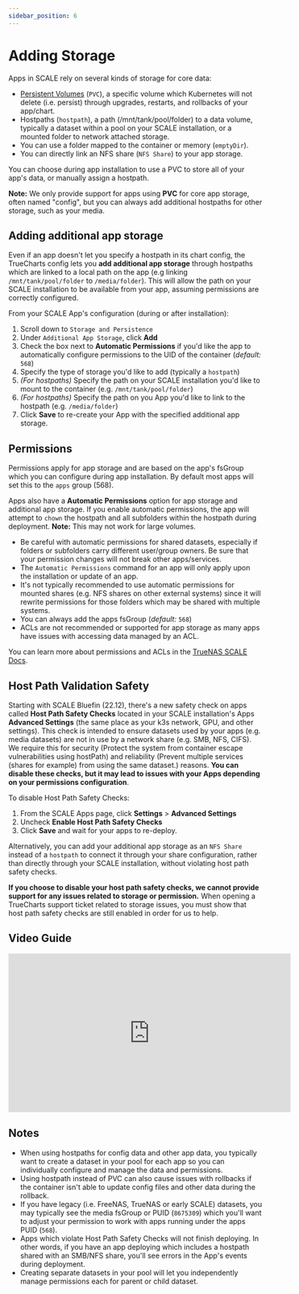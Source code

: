 ```yaml
---
sidebar_position: 6
---
```

# Adding Storage

Apps in SCALE rely on several kinds of storage for core data:
- [Persistent Volumes](https://docs.k3s.io/storage) (``PVC``), a specific volume which Kubernetes will not delete (i.e. persist) through upgrades, restarts, and rollbacks of your app/chart.
- Hostpaths (``hostpath``), a path (/mnt/tank/pool/folder) to a data volume, typically a dataset within a pool on your SCALE installation, or a mounted folder to network attached storage. 
- You can use a folder mapped to the container or memory (``emptyDir``).
- You can directly link an NFS share (``NFS Share``) to your app storage.

You can choose during app installation to use a PVC to store all of your app's data, or manually assign a hostpath.

**Note:**  We only provide support for apps using **PVC** for core app storage, often named "config", but you can always add additional hostpaths for other storage, such as your media.

## Adding additional app storage

Even if an app doesn't let you specify a hostpath in its chart config, the TrueCharts config lets you **add additional app storage** through hostpaths which are linked to a local path on the app (e.g linking ``/mnt/tank/pool/folder`` to ``/media/folder``). This will allow the path on your SCALE installation to be available from your app, assuming permissions are correctly configured.

From your SCALE App's configuration (during or after installation): 
1. Scroll down to ``Storage and Persistence``
2. Under ``Additional App Storage``, click **Add**
3. Check the box next to **Automatic Permissions** if you'd like the app to automatically configure permissions to the UID of the container (*default:* ``568``)
4. Specify the type of storage you'd like to add (typically a ``hostpath``)
5.  *(For hostpaths)* Specify the path on your SCALE installation you'd like to mount to the container (e.g. ``/mnt/tank/pool/folder``)
6. *(For hostpaths)* Specify the path on you App you'd like to link to the hostpath (e.g. ``/media/folder``)
7. Click **Save** to re-create your App with the specified additional app storage.

## Permissions

Permissions apply for app storage and are based on the app's fsGroup which you can configure during app installation. By default most apps will set this to the ``apps`` group (568).

Apps also have a **Automatic Permissions** option for app storage and additional app storage. If you enable automatic permissions, the app will attempt to ``chown`` the hostpath and all subfolders within the hostpath during deployment. **Note:** This may not work for large volumes.
- Be careful with automatic permissions for shared datasets, especially if folders or subfolders carry different user/group owners.  Be sure that your permission changes will not break other apps/services.
- The ``Automatic Permissions`` command for an app will only apply upon the installation or update of an app. 
- It's not typically recommended to use automatic permissions for mounted shares (e.g. NFS shares on other external systems) since it will rewrite permissions for those folders which may be shared with multiple systems.
- You can always add the apps fsGroup (*default:* ``568``) 
- ACLs are not recommended or supported for app storage as many apps have issues with accessing data managed by an ACL.

You can learn more about permissions and ACLs in the [TrueNAS SCALE Docs](https://www.truenas.com/docs/scale/scaleuireference/storage/datasets/editaclscreens/).

## Host Path Validation Safety

Starting with SCALE Bluefin (22.12), there's a new safety check on apps called **Host Path Safety Checks** located in your SCALE installation's Apps **Advanced Settings** (the same place as your k3s network, GPU, and other settings). This check is intended to ensure datasets used by your apps (e.g. media datasets) are not in use by a network share (e.g. SMB, NFS, CIFS). We require this for security (Protect the system from container escape vulnerabilities using hostPath) and reliability (Prevent multiple services (shares for example) from using the same dataset.) reasons. **You can disable these checks, but it may lead to issues with your Apps depending on your permissions configuration**.

To disable Host Path Safety Checks:
1. From the SCALE Apps page, click **Settings** > **Advanced Settings** 
2. Uncheck **Enable Host Path Safety Checks**
3. Click **Save** and wait for your apps to re-deploy.

Alternatively, you can add your additional app storage as an ``NFS Share`` instead of a ``hostpath`` to connect it through your share configuration, rather than directly through your SCALE installation, without violating host path safety checks.

**If you choose to disable your host path safety checks, we cannot provide support for any issues related to storage or permission.** When opening a TrueCharts support ticket related to storage issues, you must show that host path safety checks are still enabled in order for us to help. 

## Video Guide

<iframe width="560" height="315" src="https://www.youtube.com/embed/aktv1r-KRI0" title="YouTube video player" frameBorder="0" allow="accelerometer; autoplay; clipboard-write; encrypted-media; gyroscope; picture-in-picture" allowFullScreen></iframe>

## Notes
- When using hostpaths for config data and other app data, you typically want to create a dataset in your pool for each app so you can individually configure and manage the data and permissions.
- Using hostpath instead of PVC can also cause issues with rollbacks if the container isn't able to update config files and other data during the rollback. 
- If you have legacy (i.e. FreeNAS, TrueNAS or early SCALE) datasets, you may typically see the media fsGroup or PUID (``8675309``) which you'll want to adjust your permission to work with apps running under the apps PUID (``568``).
- Apps which violate Host Path Safety Checks will not finish deploying. In other words, if you have an app deploying which includes a hostpath shared with an SMB/NFS share, you'll see errors in the App's events during deployment.
- Creating separate datasets in your pool will let you independently manage permissions each for parent or child dataset.
